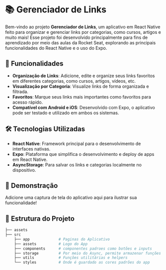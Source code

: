 # 📚 Gerenciador de Links

Bem-vindo ao projeto **Gerenciador de Links**, um aplicativo em React Native feito para organizar e gerenciar links por categorias, como cursos, artigos e muito mais! Esse projeto foi desenvolvido principalmente para fins de aprendizado por meio das aulas da Rocket Seat, explorando as principais funcionalidades do React Native e o uso do Expo.

## 🚀 Funcionalidades

- **Organização de Links**: Adicione, edite e organize seus links favoritos em diferentes categorias, como cursos, artigos, vídeos, etc.
- **Visualização por Categoria**: Visualize links de forma organizada e filtrada.
- **Favoritos**: Marque seus links mais importantes como favoritos para acesso rápido.
- **Compatível com Android e iOS**: Desenvolvido com Expo, o aplicativo pode ser testado e utilizado em ambos os sistemas.

## 🛠️ Tecnologias Utilizadas

- **React Native**: Framework principal para o desenvolvimento de interfaces nativas.
- **Expo**: Plataforma que simplifica o desenvolvimento e deploy de apps em React Native.
- **AsyncStorage**: Para salvar os links e categorias localmente no dispositivo.

## 📸 Demonstração

Adicione uma captura de tela do aplicativo aqui para ilustrar sua funcionalidade!

## 📂 Estrutura do Projeto

```bash
├── assets
├── src
    ├── app             # Paginas do Aplicativo
    ├── assets          # Logo do App
    ├── components      # componentes padroes como botões e inputs
    ├── storage         # Por meio do Async, permite armazenar funções que salvam/atualizam/removem os links
    ├── utils           # Funções utilitárias e helpers
    └── styles          # Onde é guardado as cores padrões do app
